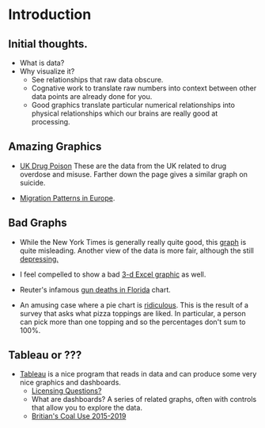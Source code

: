 # Introduction


## Initial thoughts.

* What is data?
* Why visualize it?
    * See relationships that raw data obscure.
    * Cognative work to translate raw numbers into context between other data points are already done for you.
    * Good graphics translate particular numerical relationships into physical relationships which our brains are really good at processing.
    

## Amazing Graphics

* [UK Drug Poison](https://www.ons.gov.uk/peoplepopulationandcommunity/healthandsocialcare/healthandwellbeing/articles/middleagedgenerationmostlikelytodiebysuicideanddrugpoisoning/2019-08-13) These are the data from the UK related to drug overdose and misuse. Farther down the page gives a similar graph on suicide.


* [Migration Patterns in Europe](https://www.torre.nl/EUmoves/).

## Bad Graphs

* While the New York Times is generally really quite good, this [graph](https://www.nytimes.com/2016/11/29/world/americas/western-liberal-democracy.html?_r=0) is quite misleading. Another view of the data is more fair, although the still 
[depressing.](https://1.bp.blogspot.com/-RQ66mUnaw9Y/XT2gT0j8-tI/AAAAAAAAKoU/G5eOqwdoXS4aW_n0s5-OPWTwes3rdDS6ACLcBGAs/s1600/democracy2.png)

* I feel compelled to show a bad [3-d Excel graphic](https://consultantjournal.com/blog/use-3d-charts-at-your-own-risk) as well.


* Reuter's infamous [gun deaths in Florida](https://callingbullshit.org/tools/img/stand_your_ground.png) chart.

* An amusing case where a pie chart is [ridiculous](https://flowingdata.com/2017/03/09/pie-charts-are-okay/). This is the result of a survey that asks what pizza toppings are liked. In particular, a person can pick more than one topping and so the percentages don't sum to 100%.


## Tableau or ???

* [Tableau](https://www.tableau.com/academic/students#form) is a nice program that reads in data and can produce some very nice graphics and dashboards.  
    * [Licensing Questions?](https://community.tableau.com/docs/DOC-10249) 
    * What are dashboards? A series of related graphs, often with controls that allow you to explore the data.
    * [Britian's Coal Use 2015-2019](https://public.tableau.com/en-us/gallery/britains-coal-free-record)
